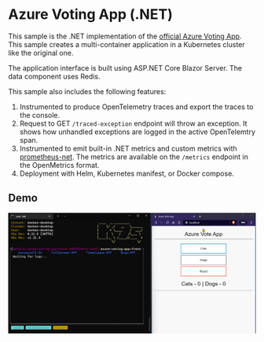 # Azure Voting App (.NET)

This sample is the .NET implementation of the [official Azure Voting App](https://github.com/Azure-Samples/azure-voting-app-redis). This sample creates a multi-container application in a Kubernetes cluster like the original one.

The application interface is built using ASP.NET Core Blazor Server. The data component uses Redis. 

This sample also includes the following features:

1. Instrumented to produce OpenTelemetry traces and export the traces to the console.
2. Request to GET `/traced-exception` endpoint will throw an exception. It shows how unhandled exceptions are logged in the active OpenTelemtry span.
3. Instrumented to emit built-in .NET metrics and custom metrics with [prometheus-net](https://github.com/prometheus-net/prometheus-net). The metrics are available on the `/metrics` endpoint in the OpenMetrics format.
4. Deployment with Helm, Kubernetes manifest, or Docker compose.

## Demo

![Demo](demo.gif)

